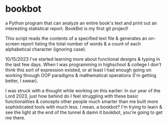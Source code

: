 # bookbot
a Python program that can analyze an entire book's text and print out an interesting statistical report.
BookBot is my first git project!

This script reads the contents of a specified text file & generates an on-screen report listing
the total number of words & a count of each alphabetical character (ignoring case).

10/15/2023
I've started learning more about functional designs & typing in the last few days.  When I was programming in highschool & college I don't think this sort of expression existed, or at least I had enough going on working through OOP paradigms & mathematical operations (I'm getting better, I swear).

I was struck with a thought while working on this earlier: In our year of the Lord 2023, just how behind do I feel struggling with these basic functionalities & concepts other people much smarter than me built more sophisticated tools with much less.  I mean, a bookbot?  I'm trying to learn & see the light at the end of the tunnel & damn it bookbot, you're going to get me there. 